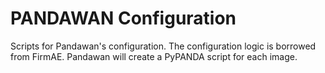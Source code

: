 # PANDAWAN Configuration

Scripts for Pandawan's configuration. The configuration logic is borrowed from FirmAE.
Pandawan will create a PyPANDA script for each image.

